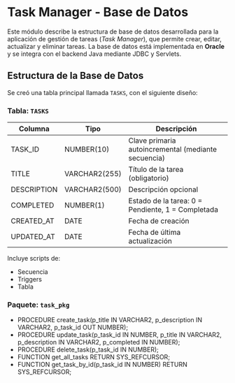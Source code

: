 # Task Manager - Base de Datos

Este módulo describe la estructura de base de datos desarrollada para la aplicación de gestión de tareas (*Task Manager*), que permite crear, editar, actualizar y eliminar tareas. La base de datos está implementada en **Oracle** y se integra con el backend Java mediante JDBC y Servlets.

##  Estructura de la Base de Datos

Se creó una tabla principal llamada `TASKS`, con el siguiente diseño:

### Tabla: `TASKS`

| Columna      | Tipo              | Descripción                                   |
|--------------|-------------------|-----------------------------------------------|
| TASK_ID      | NUMBER(10)        | Clave primaria autoincremental (mediante secuencia) |
| TITLE        | VARCHAR2(255)     | Título de la tarea (obligatorio)              |
| DESCRIPTION  | VARCHAR2(500)     | Descripción opcional                          |
| COMPLETED    | NUMBER(1)         | Estado de la tarea: 0 = Pendiente, 1 = Completada |
| CREATED_AT   | DATE              | Fecha de creación                             |
| UPDATED_AT   | DATE              | Fecha de última actualización      


Incluye scripts de:
- Secuencia
- Triggers
- Tabla

### Paquete: `task_pkg`

  - PROCEDURE create_task(p_title IN VARCHAR2, p_description IN VARCHAR2, p_task_id OUT NUMBER);
  - PROCEDURE update_task(p_task_id IN NUMBER, p_title IN VARCHAR2, p_description IN VARCHAR2, p_completed IN NUMBER);
  - PROCEDURE delete_task(p_task_id IN NUMBER);
  - FUNCTION get_all_tasks RETURN SYS_REFCURSOR;
  - FUNCTION get_task_by_id(p_task_id IN NUMBER) RETURN SYS_REFCURSOR;
